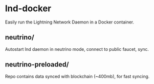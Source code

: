 # lnd-docker
Easily run the Lightning Network Daemon in a Docker container.

## neutrino/
Autostart lnd daemon in neutrino mode, connect to public faucet, sync.

## neutrino-preloaded/
Repo contains data synced with blockchain (~400mb), for fast syncing. 


